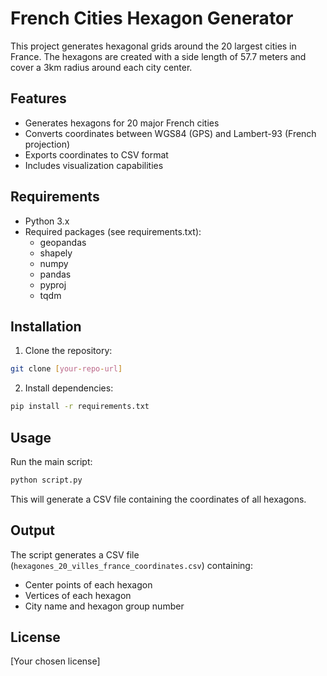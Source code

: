 # French Cities Hexagon Generator

This project generates hexagonal grids around the 20 largest cities in France. The hexagons are created with a side length of 57.7 meters and cover a 3km radius around each city center.

## Features

- Generates hexagons for 20 major French cities
- Converts coordinates between WGS84 (GPS) and Lambert-93 (French projection)
- Exports coordinates to CSV format
- Includes visualization capabilities

## Requirements

- Python 3.x
- Required packages (see requirements.txt):
  - geopandas
  - shapely
  - numpy
  - pandas
  - pyproj
  - tqdm

## Installation

1. Clone the repository:
```bash
git clone [your-repo-url]
```

2. Install dependencies:
```bash
pip install -r requirements.txt
```

## Usage

Run the main script:
```bash
python script.py
```

This will generate a CSV file containing the coordinates of all hexagons.

## Output

The script generates a CSV file (`hexagones_20_villes_france_coordinates.csv`) containing:
- Center points of each hexagon
- Vertices of each hexagon
- City name and hexagon group number

## License

[Your chosen license] 